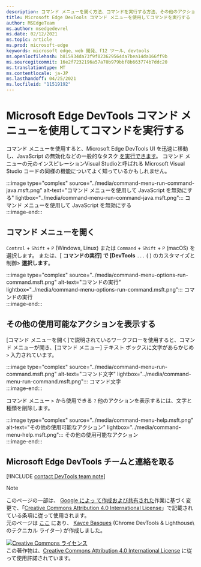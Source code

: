 ```yaml
---
description: コマンド メニューを開く方法、コマンドを実行する方法、その他のアクションを確認する方法などのガイド。
title: Microsoft Edge DevTools コマンド メニューを使用してコマンドを実行する
author: MSEdgeTeam
ms.author: msedgedevrel
ms.date: 02/12/2021
ms.topic: article
ms.prod: microsoft-edge
keywords: microsoft edge、web 開発、f12 ツール、devtools
ms.openlocfilehash: b815934da73f9f023629564da7bea14da166ff9b
ms.sourcegitcommit: 16e2f7232196a57a70b979bbf8b663774b7ddc20
ms.translationtype: MT
ms.contentlocale: ja-JP
ms.lasthandoff: 04/25/2021
ms.locfileid: "11519192"
---
```

<!-- Copyright Kayce Basques 

   Licensed under the Apache License, Version 2.0 (the "License");
   you may not use this file except in compliance with the License.
   You may obtain a copy of the License at

       https://www.apache.org/licenses/LICENSE-2.0

   Unless required by applicable law or agreed to in writing, software
   distributed under the License is distributed on an "AS IS" BASIS,
   WITHOUT WARRANTIES OR CONDITIONS OF ANY KIND, either express or implied.
   See the License for the specific language governing permissions and
   limitations under the License.  -->  

# <a name="run-commands-with-the-microsoft-edge-devtools-command-menu"></a>Microsoft Edge DevTools コマンド メニューを使用してコマンドを実行する  

コマンド メニューを使用すると、Microsoft Edge DevTools UI を迅速に移動し、JavaScript の無効化などの一般的なタスク [を実行できます][JavascriptDisable]。  コマンド メニューの元のインスピレーションVisual Studioと呼ばれる Microsoft Visual Studio コードの[][VisualStudioCodeUICommandPalette]同様の機能についてよく知っているかもしれません。  

:::image type="complex" source="../media/command-menu-run-command-java.msft.png" alt-text="コマンド メニューを使用して JavaScript を無効にする" lightbox="../media/command-menu-run-command-java.msft.png":::
   コマンド メニューを使用して JavaScript を無効にする  
:::image-end:::  

## <a name="open-the-command-menu"></a>コマンド メニューを開く  

`Control` + `Shift` + `P` \(Windows, Linux\) または `Command` + `Shift` + `P` \(macOS\) を選択します。 または、[ **コマンドの実行] で [DevTools** `...` \( \) のカスタマイズと制御> **選択します**。  

:::image type="complex" source="../media/command-menu-options-run-command.msft.png" alt-text="コマンドの実行" lightbox="../media/command-menu-options-run-command.msft.png":::
   コマンドの実行  
:::image-end:::  

## <a name="display-other-available-actions"></a>その他の使用可能なアクションを表示する  

[コマンド メニューを開く][](#open-the-command-menu)で説明されているワークフローを使用すると、コマンド メニューが開き、[コマンド メニュー] テキスト ボックスに文字があらかじめ `>` 入力されています。  

:::image type="complex" source="../media/command-menu-run-command.msft.png" alt-text="コマンド文字" lightbox="../media/command-menu-run-command.msft.png":::
   コマンド文字  
:::image-end:::  

コマンド メニュー `>` から使用できる `?` 他のアクションを表示するには、文字と種類を削除します。  

:::image type="complex" source="../media/command-menu-help.msft.png" alt-text="その他の使用可能なアクション" lightbox="../media/command-menu-help.msft.png":::
   その他の使用可能なアクション  
:::image-end:::  

## <a name="getting-in-touch-with-the-microsoft-edge-devtools-team"></a>Microsoft Edge DevTools チームと連絡を取る  

[!INCLUDE [contact DevTools team note](../includes/contact-devtools-team-note.md)]  

<!-- links -->  

[JavascriptDisable]: ../javascript/disable.md "Microsoft Edge DevTools を使用して JavaScript を無効|Microsoft Docs"  

[VisualStudioCodeUICommandPalette]: https://code.visualstudio.com/docs/getstarted/userinterface#_command-palette "コマンド パレット - Visual Studio コード UI"  

> [!NOTE]
> このページの一部は、 [Google によっ て作成および共有された][GoogleSitePolicies]作業に基づく変更で、「[Creative Commons Attribution 4.0 International License][CCA4IL]」で記載されている条項に従って使用されます。  
> 元のページは [ここ](https://developers.google.com/web/tools/chrome-devtools/command-menu/index) にあり、 [Kayce Basques][KayceBasques] \(Chrome DevTools \& Lighthouse\ のテクニカル ライター) が作成しました。  

[![Creative Commons ライセンス][CCby4Image]][CCA4IL]  
この著作物は、[Creative Commons Attribution 4.0 International License][CCA4IL] に従って使用許諾されています。  

[CCA4IL]: https://creativecommons.org/licenses/by/4.0  
[CCby4Image]: https://i.creativecommons.org/l/by/4.0/88x31.png  
[GoogleSitePolicies]: https://developers.google.com/terms/site-policies  
[KayceBasques]: https://developers.google.com/web/resources/contributors/kaycebasques  
